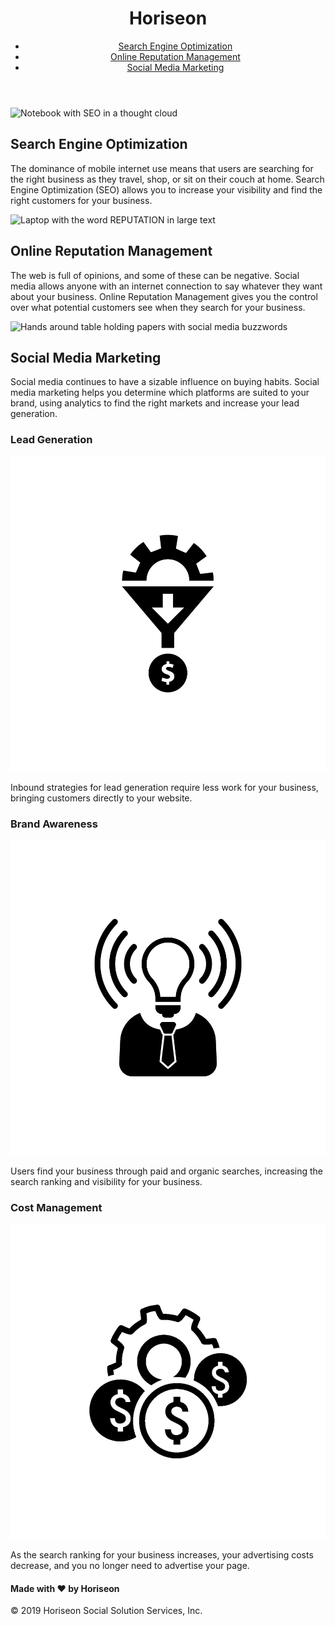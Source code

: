 <!DOCTYPE html>
<html lang="en-us">

<head>
    <meta charset="UTF-8" />
    <link rel="stylesheet" href="./assets/css/style.css">
    <title>Horiseon Company Page</title>
</head>

<body>
    <header>
        <h1>Hori<span class="seo">seo</span>n</h1>
        <div>
            <ul>
                <li>
                    <a href="#search-engine-optimization">Search Engine Optimization</a>
                </li>
                <li>
                    <a href="#online-reputation-management">Online Reputation Management</a>
                </li>
                <li>
                    <a href="#social-media-marketing">Social Media Marketing</a>
                </li>
            </ul>
        </div>
    </header>
    <div class="hero"></div>
    <main>
        <div class="products">
            <img src="./assets/images/search-engine-optimization.jpg" alt="Notebook with SEO in a thought cloud" class="float-left" />
            <h2>Search Engine Optimization</h2>
            <p>
                The dominance of mobile internet use means that users are searching for the right business as they travel, shop, or sit on their couch at home. Search Engine Optimization (SEO) allows you to increase your visibility and find the right customers for your business.
            </p>
        </div>
        <div class="products">
            <img src="./assets/images/online-reputation-management.jpg" alt="Laptop with the word REPUTATION in large text"  class="float-right" />
            <h2>Online Reputation Management</h2>
            <p>
                The web is full of opinions, and some of these can be negative. Social media allows anyone with an internet connection to say whatever they want about your business. Online Reputation Management gives you the control over what potential customers see when they search for your business.
            </p>
        </div>
        <div class="products">
            <img src="./assets/images/social-media-marketing.jpg" alt="Hands around table holding papers with social media buzzwords" class="float-left" />
            <h2>Social Media Marketing</h2>
            <p>
                Social media continues to have a sizable influence on buying habits. Social media marketing helps you determine which platforms are suited to your brand, using analytics to find the right markets and increase your lead generation.
            </p>
        </div>
    </main>
    <aside>
        <div class="benefits">
            <h3>Lead Generation</h3>
            <img src="./assets/images/lead-generation.png" alt="Gear getting funneled into money" /> 
            <p>
                Inbound strategies for lead generation require less work for your business, bringing customers directly to your website.
            </p>
        </div>
        <div class="benefits">
            <h3>Brand Awareness</h3>
            <img src="./assets/images/brand-awareness.png" alt="Man's silhoutte with lightbulb for head" />
            <p>
                Users find your business through paid and organic searches, increasing the search ranking and visibility for your business.
            </p>
        </div>
        <div class="benefits">
            <h3>Cost Management</h3>
            <img src="./assets/images/cost-management.png" alt="A Gear and three tokens with money symbols on them" />
            <p>
                As the search ranking for your business increases, your advertising costs decrease, and you no longer need to advertise your page.
            </p>
        </div>
    </aside>
    <div class="footer">
        <h4>Made with ❤️️ by Horiseon</h4>
        <p>
            &copy; 2019 Horiseon Social Solution Services, Inc.
        </p>
    </div>
</body>

</html>
